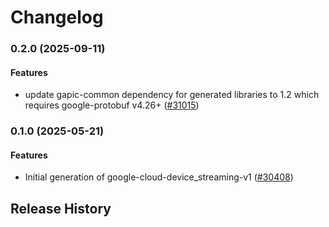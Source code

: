# Changelog

### 0.2.0 (2025-09-11)

#### Features

* update gapic-common dependency for generated libraries to 1.2 which requires google-protobuf v4.26+ ([#31015](https://github.com/googleapis/google-cloud-ruby/issues/31015)) 

### 0.1.0 (2025-05-21)

#### Features

* Initial generation of google-cloud-device_streaming-v1 ([#30408](https://github.com/googleapis/google-cloud-ruby/issues/30408)) 

## Release History
